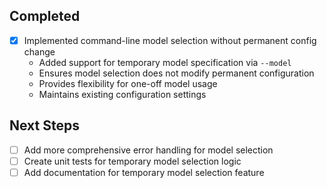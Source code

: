 ## Completed
- [x] Implemented command-line model selection without permanent config change
  * Added support for temporary model specification via `--model`
  * Ensures model selection does not modify permanent configuration
  * Provides flexibility for one-off model usage
  * Maintains existing configuration settings

## Next Steps
- [ ] Add more comprehensive error handling for model selection
- [ ] Create unit tests for temporary model selection logic
- [ ] Add documentation for temporary model selection feature